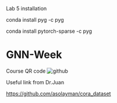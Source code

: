 Lab 5 installation


conda install pyg -c pyg


conda install pytorch-sparse -c pyg


# GNN-Week
Course QR code
![github](https://github.com/khusrave/GNN-Week/assets/102155132/04dfc11e-6abe-4335-8b4a-ce2541d43a35)

Useful link from Dr.Juan

https://github.com/asolayman/cora_dataset
